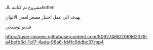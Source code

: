 مشروع تم كتابته بالـkotlen


يهدف الى عمل اختبار مصغر لعمى الالوان 

فيديو توضيحي 



https://user-images.githubusercontent.com/80927488/206862378-a4befb3d-1cf7-4ada-96a6-fd4fc9ddbc37.mp4

